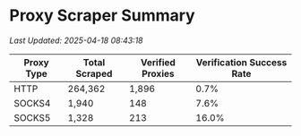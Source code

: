 # Proxy Scraper Summary

_Last Updated: 2025-04-18 08:43:18_

| Proxy Type | Total Scraped | Verified Proxies | Verification Success Rate |
|------------|--------------|------------------|--------------------------|
| HTTP | 264,362 | 1,896 | 0.7% |
| SOCKS4 | 1,940 | 148 | 7.6% |
| SOCKS5 | 1,328 | 213 | 16.0% |
